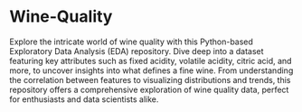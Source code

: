 # Wine-Quality

Explore the intricate world of wine quality with this Python-based Exploratory Data Analysis (EDA) repository. Dive deep into a dataset featuring key attributes such as fixed acidity, volatile acidity, citric acid, and more, to uncover insights into what defines a fine wine. From understanding the correlation between features to visualizing distributions and trends, this repository offers a comprehensive exploration of wine quality data, perfect for enthusiasts and data scientists alike.
